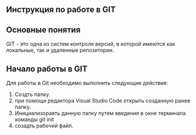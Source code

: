 ## Инструкция по работе в GIT

## Основные понятия

GIT - это одна из систем контроля версий, в которой имеются как локальные, так и удаленные репозитории.

## Начало работы в GIT

Для работы в Git необходимо выполнить следующие действия:

1. Создть папку.
2. при помощи редактора Visual Studio Code открыть созданную ранее папку.
3. Инициализоравть данную папку путем введения в окне терминала  команды git init
4. созадть рабочий файл.
